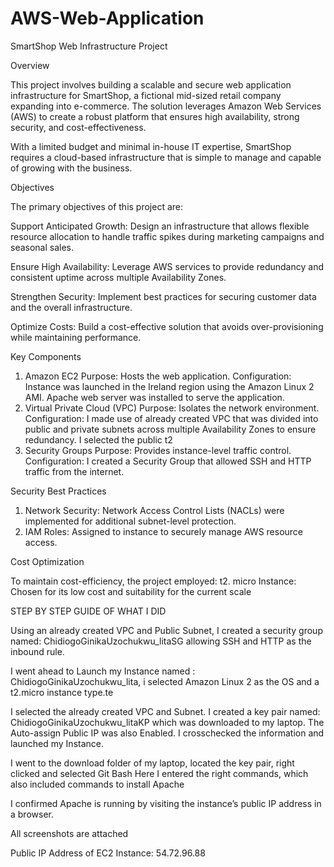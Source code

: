 # AWS-Web-Application

SmartShop Web Infrastructure Project


Overview


This project involves building a scalable and secure web application infrastructure for SmartShop, a fictional mid-sized retail company expanding into e-commerce. The solution leverages Amazon Web Services (AWS) to create a robust platform that ensures high availability, strong security, and cost-effectiveness.

With a limited budget and minimal in-house IT expertise, SmartShop requires a cloud-based infrastructure that is simple to manage and capable of growing with the business.


Objectives


The primary objectives of this project are:

Support Anticipated Growth:
Design an infrastructure that allows flexible resource allocation to handle traffic spikes during marketing campaigns and seasonal sales.

Ensure High Availability:
Leverage AWS services to provide redundancy and consistent uptime across multiple Availability Zones.

Strengthen Security:
Implement best practices for securing customer data and the overall infrastructure.

Optimize Costs:
Build a cost-effective solution that avoids over-provisioning while maintaining performance.


Key Components
1. Amazon EC2
Purpose: Hosts the web application.
Configuration: Instance was launched in the Ireland region using the Amazon Linux 2 AMI. Apache web server was installed to serve the application.
2. Virtual Private Cloud (VPC)
Purpose: Isolates the network environment.
Configuration: I made use of already created VPC that was divided into public and private subnets across multiple Availability Zones to ensure redundancy. I selected the public t2
3. Security Groups
Purpose: Provides instance-level traffic control.
Configuration:
I created a Security Group that allowed SSH and HTTP traffic from the internet.
   
Security Best Practices
1. Network Security: Network Access Control Lists (NACLs) were implemented for additional subnet-level protection.
2. IAM Roles: Assigned to instance to securely manage AWS resource access.


Cost Optimization


To maintain cost-efficiency, the project employed:
t2. micro Instance: Chosen for its low cost and suitability for the current scale



STEP BY STEP GUIDE OF WHAT I DID


Using an already created VPC and Public Subnet, I created a security group named: ChidiogoGinikaUzochukwu_litaSG allowing SSH and HTTP as the inbound rule.

I went ahead to Launch my Instance named : ChidiogoGinikaUzochukwu_lita, i selected Amazon Linux 2 as the OS and a t2.micro instance type.te

I selected the already created VPC and Subnet. I created a key pair named: ChidiogoGinikaUzochukwu_litaKP which was downloaded to my laptop.
The Auto-assign Public IP was also Enabled. I crosschecked the information and launched my Instance.


I went to the download folder of my laptop, located the key pair, right clicked and selected Git Bash Here
I entered the right commands, which also included commands to install Apache

I confirmed Apache is running by visiting the instance’s public IP address in a browser.


All screenshots are attached






Public IP Address of EC2 Instance: 54.72.96.88
